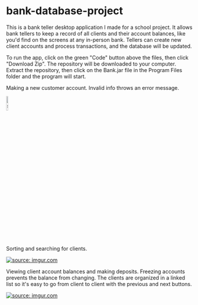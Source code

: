 # bank-database-project
This is a bank teller desktop application I made for a school project. It allows bank tellers to keep a record of all clients and their account balances, like you'd find on the screens at any in-person bank. Tellers can create new client accounts and process transactions, and the database will be updated.

To run the app, click on the green "Code" button above the files, then click "Download Zip". The repository will be downloaded to your computer. Extract the repository, then click on the Bank.jar file in the Program Files folder and the program will start.

Making a new customer account. Invalid info throws an error message.

<a href="https://imgur.com/xhCsaFT"><img src="https://i.imgur.com/xhCsaFT.gif" title="source: imgur.com" height="10%"/></a>

Sorting and searching for clients.

<a href="https://imgur.com/f7IXBon"><img src="https://i.imgur.com/f7IXBon.gif" title="source: imgur.com" /></a>

Viewing client account balances and making deposits. Freezing accounts prevents the balance from changing. The clients are organized in a linked list so it's easy to go from client to client with the previous and next buttons.

<a href="https://imgur.com/lLXcg0r"><img src="https://i.imgur.com/lLXcg0r.gif" title="source: imgur.com" /></a>
